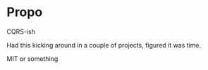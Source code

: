 # Propo
CQRS-ish

Had this kicking around in a couple of projects, figured it was time.

MIT or something
